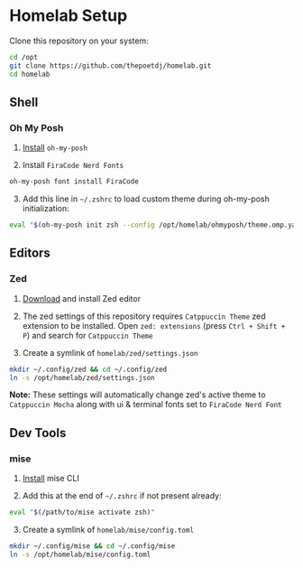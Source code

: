 # Homelab Setup

Clone this repository on your system:

```bash
cd /opt
git clone https://github.com/thepoetdj/homelab.git
cd homelab
```

## Shell

### Oh My Posh

1. [Install](https://ohmyposh.dev/docs/installation/linux) `oh-my-posh`

2. Install `FiraCode Nerd Fonts`

```bash
oh-my-posh font install FiraCode
```

3. Add this line in `~/.zshrc` to load custom theme during oh-my-posh initialization:

```bash
eval "$(oh-my-posh init zsh --config /opt/homelab/ohmyposh/theme.omp.yaml)"
```

## Editors

### Zed

1. [Download](https://zed.dev/download) and install Zed editor

2. The zed settings of this repository requires `Catppuccin Theme` zed extension to be installed. Open `zed: extensions` (press `Ctrl + Shift + P`) and search for `Catppuccin Theme`

3. Create a symlink of `homelab/zed/settings.json`

```bash
mkdir ~/.config/zed && cd ~/.config/zed
ln -s /opt/homelab/zed/settings.json
```

**Note:** These settings will automatically change zed's active theme to `Catppuccin Mocha` along with ui & terminal fonts set to `FiraCode Nerd Font`

## Dev Tools

### mise

1. [Install](https://mise.jdx.dev/getting-started.html#installing-mise-cli) mise CLI

2. Add this at the end of `~/.zshrc` if not present already:

```bash
eval "$(/path/to/mise activate zsh)"
```

3. Create a symlink of `homelab/mise/config.toml`

```bash
mkdir ~/.config/mise && cd ~/.config/mise
ln -s /opt/homelab/mise/config.toml
```

